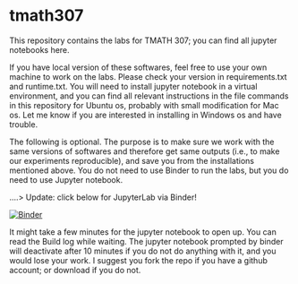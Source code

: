 # tmath307
This repository contains the labs for TMATH 307; you can find all jupyter notebooks here. 

If you have local version of these softwares, feel free to use your own machine to work on the labs. Please check your version in requirements.txt and runtime.txt. You will need to install jupyter notebook in a virtual environment, and you can find all relevant instructions in the file commands in this repository for Ubuntu os, probably with small modification for Mac os. Let me know if you are interested in installing in Windows os and have trouble.

The following is optional. The purpose is to make sure we work with the same versions of softwares and therefore get same outputs (i.e., to make our experiments reproducible), and save you from the installations mentioned above. You do not need to use Binder to run the labs, but you do need to use Jupyter notebook.

....> Update: click below for JupyterLab via Binder! 

[![Binder](https://mybinder.org/badge_logo.svg)](https://mybinder.org/v2/gh/yajuna/tmath307/HEAD)

It might take a few minutes for the jupyter notebook to open up. You can read the Build log while waiting. The jupyter notebook prompted by binder will deactivate after 10 minutes if you do not do anything with it, and you would lose your work. I suggest you fork the repo if you have a github account; or download if you do not. 
